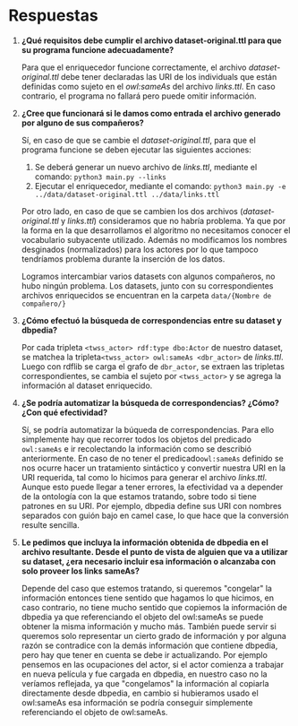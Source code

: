 # Respuestas

1. **¿Qué requisitos debe cumplir el archivo dataset-original.ttl para que su programa funcione adecuadamente?**

   Para que el enriquecedor funcione correctamente, el archivo *dataset-original.ttl* debe tener declaradas las URI de los individuals que están definidas como sujeto en el *owl:sameAs* del archivo *links.ttl*. En caso contrario, el programa no fallará pero puede omitir información.

2. **¿Cree que funcionará si le damos como entrada el archivo generado por alguno de sus compañeros?**

   Sí, en caso de que se cambie el *dataset-original.ttl*, para que el programa funcione se deben ejecutar las siguientes acciones:

   1. Se deberá generar un nuevo archivo de *links.ttl*, mediante el comando:
      `python3 main.py --links`
   2. Ejecutar el enriquecedor, mediante el comando:
      `python3 main.py -e ../data/dataset-original.ttl ../data/links.ttl`

   Por otro lado, en caso de que se cambien los dos archivos (*dataset-original.ttl* y *links.ttl*) consideramos que no habría problema. Ya que por la forma en la que desarrollamos el algoritmo no necesitamos conocer el vocabulario subyacente utilizado. Además no modificamos los nombres desginados (normalizados) para los actores por lo que tampoco tendríamos problema durante la inserción de los datos.

   Logramos intercambiar varios datasets con algunos compañeros, no hubo ningún problema. Los datasets, junto con su correspondientes archivos enriquecidos se encuentran en la carpeta `data/{Nombre de compañero/}`

3. **¿Cómo efectuó la búsqueda de correspondencias entre su dataset y dbpedia?**

   Por cada tripleta `<twss_actor> rdf:type dbo:Actor` de nuestro dataset, se matchea la tripleta`<twss_actor> owl:sameAs <dbr_actor>` de *links.ttl*.  Luego con rdflib se carga el grafo de `dbr_actor`, se extraen las tripletas correspondientes, se cambia el sujeto por `<twss_actor>`  y se agrega la información al dataset enriquecido.

4. **¿Se podría automatizar la búsqueda de correspondencias? ¿Cómo? ¿Con qué efectividad?** 

   Sí, se podría automatizar la búqueda de correspondencias. Para ello simplemente hay que recorrer todos los objetos del predicado `owl:sameAs` e ir recolectando la información como se describió anteriormente. 
   En caso de no tener el predicado`owl:sameAs` definido se nos ocurre hacer un tratamiento sintáctico y convertir nuestra URI en la URI requerida, tal como lo hicimos para generar el archivo *links.ttl*. Aunque esto puede llegar a tener errores, la efectividad va a depender de la ontología con la que estamos tratando, sobre todo si tiene patrones en su URI. Por ejemplo, dbpedia define sus URI con nombres separados con guión bajo en camel case, lo que hace que la conversión resulte sencilla.

5. **Le pedimos que incluya la información obtenida de dbpedia en el archivo resultante. Desde el punto de vista de alguien que va a utilizar su dataset, ¿era necesario incluir esa información o alcanzaba con solo proveer los links sameAs?**

   Depende del caso que estemos tratando, si queremos "congelar" la información entonces tiene sentido que hagamos lo que hicimos, en caso contrario, no tiene mucho sentido que copiemos la información de dbpedia ya que referenciando el objeto del owl:sameAs se puede obtener la misma información y mucho más.
   También puede servir si queremos solo representar un cierto grado de información y por alguna razón se contradice con la demás información que contiene dbpedia, pero hay que tener en cuenta se debe ir actualizando. Por ejemplo pensemos en las ocupaciones del actor, si el actor comienza a trabajar en nueva película y fue cargada en dbpedia, en nuestro caso no la veríamos reflejada, ya que "congelamos" la información al copiarla directamente desde dbpedia, en cambio si hubieramos usado el owl:sameAs esa información se podría conseguir simplemente referenciando el objeto de owl:sameAs.
